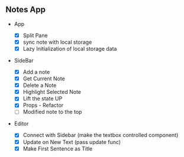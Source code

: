 ## Notes App

-   App

    -   [x] Split Pane
    -   [x] sync note with local storage
    -   [x] Lazy Initialization of local storage data

-   SideBar
    -   [x] Add a note
    -   [x] Get Current Note
    -   [x] Delete a Note
    -   [x] Highlight Selected Note
    -   [x] Lift the state UP
    -   [x] Props - Refactor
    -   [ ] Modified note to the top
-   Editor
    -   [x] Connect with Sidebar (make the textbox controlled component)
    -   [x] Update on New Text (pass update func)
    -   [x] Make First Sentence as Title
